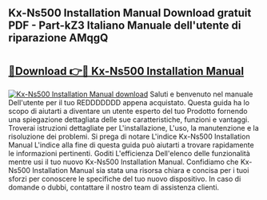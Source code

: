 ## Kx-Ns500 Installation Manual Download gratuit PDF - Part-kZ3 Italiano Manuale dell'utente di riparazione AMqgQ

# <h2><a href="http://dfgsypa.blite.top/?on=Kx-Ns500+Installation+Manual">🔗Download 👉🔴 Kx-Ns500 Installation Manual</a></h2>

[![Kx-Ns500 Installation Manual download](https://i.imgur.com/lujVjoI.png)](http://dfgsypa.blite.top/?on=Kx-Ns500+Installation+Manual)
Saluti e benvenuto nel manuale Dell'utente per il tuo REDDDDDDD appena acquistato. Questa guida ha lo scopo di aiutarti a diventare un utente esperto del tuo Prodotto fornendo una spiegazione dettagliata delle sue caratteristiche, funzioni e vantaggi. Troverai istruzioni dettagliate per L'installazione, L'uso, la manutenzione e la risoluzione dei problemi. Si prega di notare L'indice Kx-Ns500 Installation Manual L'indice alla fine di questa guida può aiutarti a trovare rapidamente le informazioni pertinenti. Goditi L'efficienza Dell'elenco delle funzionalità mentre usi il tuo nuovo Kx-Ns500 Installation Manual. Confidiamo che Kx-Ns500 Installation Manual sia stata una risorsa chiara e concisa per i tuoi sforzi per conoscere le specifiche del tuo nuovo dispositivo. In caso di domande o dubbi, contattare il nostro team di assistenza clienti.
